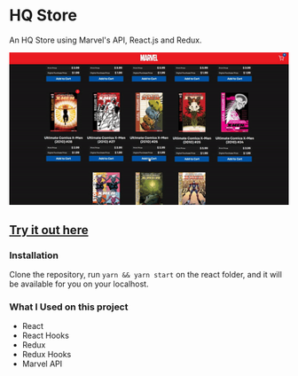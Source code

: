 # HQ Store

An HQ Store using Marvel's API, React.js and Redux.

<p align="center">
  <img src="./demo.gif">
</p>

## [Try it out here](https://mutuus-challenge.web.app/ "Homepage")

### Installation

Clone the repository, run `yarn && yarn start` on the react folder, and it will be available for you on your localhost.

### What I Used on this project

- React
- React Hooks
- Redux
- Redux Hooks
- Marvel API
